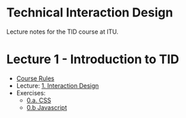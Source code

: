 # Technical Interaction Design

Lecture notes for the TID course at ITU.

# Lecture 1 - Introduction to TID

- [Course Rules](Course%20Rules.md)
- Lecture: [1. Interaction Design](Lectures/1.%20Interaction%20Design.md)
- Exercises:
	- [0.a. CSS](Lectures/0.a.%20CSS.md)
	- [0.b Javascript](Lectures/0.b%20Javascript.md)


